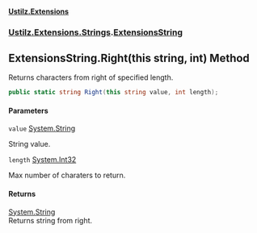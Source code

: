 #### [Ustilz.Extensions](index.md 'index')
### [Ustilz.Extensions.Strings](Ustilz.Extensions.Strings.md 'Ustilz.Extensions.Strings').[ExtensionsString](Ustilz.Extensions.Strings.ExtensionsString.md 'Ustilz.Extensions.Strings.ExtensionsString')

## ExtensionsString.Right(this string, int) Method

Returns characters from right of specified length.

```csharp
public static string Right(this string value, int length);
```
#### Parameters

<a name='Ustilz.Extensions.Strings.ExtensionsString.Right(thisstring,int).value'></a>

`value` [System.String](https://docs.microsoft.com/en-us/dotnet/api/System.String 'System.String')

String value.

<a name='Ustilz.Extensions.Strings.ExtensionsString.Right(thisstring,int).length'></a>

`length` [System.Int32](https://docs.microsoft.com/en-us/dotnet/api/System.Int32 'System.Int32')

Max number of charaters to return.

#### Returns
[System.String](https://docs.microsoft.com/en-us/dotnet/api/System.String 'System.String')  
Returns string from right.